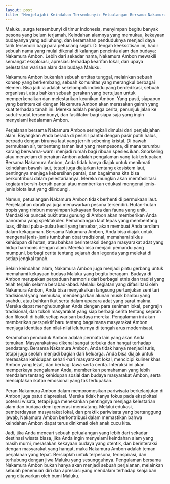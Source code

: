 ```yaml
---
layout: post
title: "Menjelajahi Keindahan Tersembunyi: Petualangan Bersama Nakamura Ambon"
---
```


Maluku, surga tersembunyi di timur Indonesia, menyimpan begitu banyak pesona yang belum terjamah. Keindahan alamnya yang memukau, kekayaan budayanya yang adiluhung, dan keramahan penduduknya menjadi daya tarik tersendiri bagi para petualang sejati. Di tengah keeksotisan ini, hadir sebuah nama yang mulai dikenal di kalangan pencinta alam dan budaya: Nakamura Ambon. Lebih dari sekadar nama, Nakamura Ambon mewakili semangat eksplorasi, apresiasi terhadap kearifan lokal, dan upaya pelestarian warisan alam dan budaya Maluku.

Nakamura Ambon bukanlah sebuah entitas tunggal, melainkan sebuah konsep yang berkembang, sebuah komunitas yang merangkul berbagai elemen. Bisa jadi ia adalah sekelompok individu yang berdedikasi, sebuah organisasi, atau bahkan sebuah gerakan yang bertujuan untuk memperkenalkan dan melestarikan keunikan Ambon. Yang pasti, siapapun yang berinteraksi dengan Nakamura Ambon akan merasakan gairah yang kuat terhadap tanah ini. Mereka adalah penjaga cerita, penunjuk jalan ke sudut-sudut tersembunyi, dan fasilitator bagi siapa saja yang ingin menyelami kedalaman Ambon.

Perjalanan bersama Nakamura Ambon seringkali dimulai dari penjelajahan alam. Bayangkan Anda berada di pesisir pantai dengan pasir putih halus, berpadu dengan birunya laut yang jernih sebening kristal. Di bawah permukaan air, terbentang taman laut yang mempesona, di mana terumbu karang berwarna-warni menjadi rumah bagi ribuan spesies ikan. Snorkeling atau menyelam di perairan Ambon adalah pengalaman yang tak terlupakan. Bersama Nakamura Ambon, Anda tidak hanya diajak untuk menikmati keindahan bawah laut, tetapi juga diajarkan tentang ekosistem laut, pentingnya menjaga kebersihan pantai, dan bagaimana kita bisa berkontribusi dalam pelestariannya. Mereka mungkin akan memfasilitasi kegiatan bersih-bersih pantai atau memberikan edukasi mengenai jenis-jenis biota laut yang dilindungi.

Namun, petualangan Nakamura Ambon tidak berhenti di permukaan laut. Penjelajahan daratnya juga menawarkan pesona tersendiri. Hutan-hutan tropis yang rimbun menyimpan kekayaan flora dan fauna yang unik. Mendaki ke puncak bukit atau gunung di Ambon akan memberikan Anda panorama yang spektakuler. Pemandangan laut lepas yang membentang luas, dihiasi pulau-pulau kecil yang tersebar, akan membuat Anda terdiam dalam kekaguman. Bersama Nakamura Ambon, Anda bisa diajak untuk mengenal jenis-jenis tumbuhan obat tradisional, memahami siklus kehidupan di hutan, atau bahkan berinteraksi dengan masyarakat adat yang hidup harmonis dengan alam. Mereka bisa menjadi pemandu yang mumpuni, berbagi cerita tentang sejarah dan legenda yang melekat di setiap jengkal tanah.

Selain keindahan alam, Nakamura Ambon juga menjadi pintu gerbang untuk memahami kekayaan budaya Maluku yang begitu beragam. Budaya di Ambon merupakan perpaduan harmonis dari berbagai etnis dan tradisi yang telah terjalin selama berabad-abad. Melalui kegiatan yang difasilitasi oleh Nakamura Ambon, Anda bisa menyaksikan langsung pertunjukan seni tari tradisional yang memukau, mendengarkan alunan musik bambu yang syahdu, atau bahkan ikut serta dalam upacara adat yang sarat makna. Mereka dapat menghubungkan Anda dengan para seniman lokal, pengrajin tradisional, dan tokoh masyarakat yang siap berbagi cerita tentang sejarah dan filosofi di balik setiap warisan budaya mereka. Pengalaman ini akan memberikan perspektif baru tentang bagaimana masyarakat Ambon menjaga identitas dan nilai-nilai leluhurnya di tengah arus modernisasi.

Keramahan penduduk Ambon adalah permata lain yang akan Anda temukan. Masyarakatnya dikenal sangat terbuka dan hangat terhadap pendatang. Bersama Nakamura Ambon, Anda tidak hanya menjadi turis, tetapi juga seolah menjadi bagian dari keluarga. Anda bisa diajak untuk merasakan kehidupan sehari-hari masyarakat lokal, mencicipi kuliner khas Ambon yang lezat, dan berbagi tawa serta cerita. Interaksi ini akan memperkaya pengalaman Anda, memberikan pemahaman yang lebih mendalam tentang kehidupan sosial dan budaya masyarakat Ambon, serta menciptakan ikatan emosional yang tak terlupakan.

Peran Nakamura Ambon dalam mempromosikan pariwisata berkelanjutan di Ambon juga patut diapresiasi. Mereka tidak hanya fokus pada eksploitasi potensi wisata, tetapi juga menekankan pentingnya menjaga kelestarian alam dan budaya demi generasi mendatang. Melalui edukasi, pemberdayaan masyarakat lokal, dan praktik pariwisata yang bertanggung jawab, Nakamura Ambon berkontribusi dalam memastikan bahwa keindahan Ambon dapat terus dinikmati oleh anak cucu kita.

Jadi, jika Anda mencari sebuah petualangan yang lebih dari sekadar destinasi wisata biasa, jika Anda ingin menyelami keindahan alam yang masih murni, merasakan kekayaan budaya yang otentik, dan berinteraksi dengan masyarakat yang hangat, maka Nakamura Ambon adalah teman perjalanan yang tepat. Bersiaplah untuk terpesona, terinspirasi, dan terhubung dengan jiwa Maluku yang sesungguhnya. Pengalaman bersama Nakamura Ambon bukan hanya akan menjadi sebuah perjalanan, melainkan sebuah penemuan diri dan apresiasi yang mendalam terhadap keajaiban yang ditawarkan oleh bumi Maluku.
